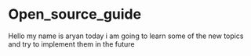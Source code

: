 # Open_source_guide
Hello my name is aryan today i am going to learn some of the new topics and try to implement them in the future
